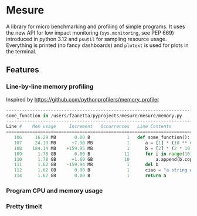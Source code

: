 # Mesure

A library for micro benchmarking and profiling of simple programs. It uses the new API for low impact monitoring  (`sys.monitoring`, see PEP 669) introduced in python 3.12 and `psutil` for sampling resource usage. Everything is printed (no fancy dashboards) and `plotext` is used for plots in the terminal.

## Features

### Line-by-line memory profiling
Inspired by https://github.com/pythonprofilers/memory_profiler


```python
--------------------------------------------------------------------------------
some_function in /users/fzanetta/pyprojects/mesure/mesure/memory.py
--------------------------------------------------------------------------------
Line #    Mem usage     Increment   Occurrences   Line Contents
================================================================================
   106     16.29 MB       0.00 B              1   def some_function():
   107     24.19 MB      +7.90 MB             1      a = [1] * (10 ** 6)
   108    184.14 MB    +159.95 MB             1      b = [2] * (2 * 10 ** 7)
   109      1.78 GB       0.00 B             11      for i in range(10):
   110      1.78 GB      +1.60 GB            10          a.append(b.copy())
   111      1.62 GB    -159.94 MB             1      del b
   112      1.62 GB       0.00 B              1      ciao = "a string with for in it"
   114      1.62 GB       0.00 B              1      return a
```

### Program CPU and memory usage


### Pretty timeit 

